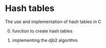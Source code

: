 # Hash tables
The use and implementation of hash tables in C

0. function to create hash tables

1. implementing the djb2 algorithm
